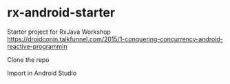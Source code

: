 # rx-android-starter
 Starter project for RxJava Workshop https://droidconin.talkfunnel.com/2015/1-conquering-concurrency-android-reactive-programmin
 
 Clone the repo
 
 Import in Android Studio
